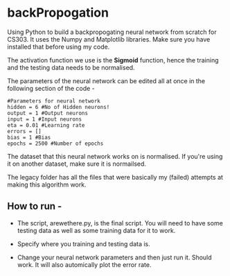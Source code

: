# backPropogation

Using Python to build a backpropogating neural network from scratch for CS303. It uses the Numpy and Matplotlib libraries. Make sure you have installed that before using my code. 

The activation function we use is the **Sigmoid** function, hence the training and the testing data needs to be normalised.

The parameters of the neural network can be edited all at once in the following section of the code - 
```
#Parameters for neural network
hidden = 6 #No of Hidden neurons!
output = 1 #Output neurons
input = 1 #Input neurons
eta = 0.01 #Learning rate
errors = []
bias = 1 #Bias
epochs = 2500 #Number of epochs
```

The dataset that this neural network works on is normalised. If you're using it on another dataset, make sure it is normailsed.

The legacy folder has all the files that were basically my (failed) attempts at making this algorithm work. 

## How to run - 
- The script, arewethere.py, is the final script. You will need to have some testing data as well as some training data for it to work.

- Specify where you training and testing data is.

- Change your neural network parameters and then just run it. Should work. It will also automically plot the error rate.
